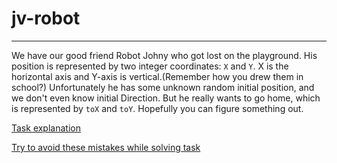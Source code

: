 # jv-robot

---
We have our good friend Robot Johny who got lost on the playground. His position is
represented by two integer coordinates: `X` and `Y`. X is the horizontal axis and Y-axis is
vertical.(Remember how you drew them in school?) Unfortunately he has some unknown random
initial position, and we don't even know initial Direction. But he really wants to go home,
which is represented by `toX` and `toY`. Hopefully you can figure something out.

[Task explanation](https://youtu.be/RJuV7gmMi0E)

[Try to avoid these mistakes while solving task](https://mate-academy.github.io/jv-program-common-mistakes/java-core/oop/robot/robot-route)
